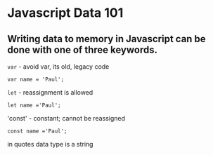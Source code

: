 # Javascript Data 101
## Writing data to memory in Javascript can be done with one of three keywords.

`var` - avoid var, its old, legacy code
```
var name = 'Paul';
```

`let` - reassignment is allowed
```
let name ='Paul';
```

'const' - constant; cannot be reassigned
```
const name ='Paul';
```
in quotes data type is a string